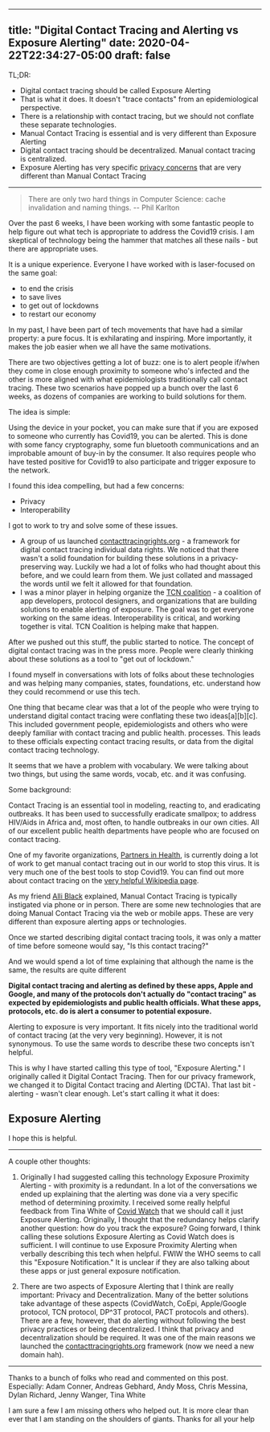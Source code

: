 
---
title: "Digital Contact Tracing and Alerting vs Exposure Alerting"
date: 2020-04-22T22:34:27-05:00
draft: false
---

TL;DR: 

  * Digital contact tracing should be called Exposure Alerting
  * That is what it does. It doesn't "trace contacts" from an epidemiological perspective. 
  * There is a relationship with contact tracing, but we should not conflate these separate technologies. 
  * Manual Contact Tracing is essential and is very different than Exposure Alerting
  * Digital contact tracing should be decentralized. Manual contact tracing is centralized. 
  * Exposure Alerting has very specific [privacy concerns][1] that are very different than Manual Contact Tracing 

   [1]: https://contacttracingrights.org

* * *


> There are only two hard things in Computer Science: cache invalidation and naming things.
> -- Phil Karlton

Over the past 6 weeks, I have been working with some fantastic people to help figure out what tech is appropriate to address the Covid19 crisis. I am skeptical of technology being the hammer that matches all these nails - but there are appropriate uses.  

It is a unique experience. Everyone I have worked with is laser-focused on the same goal:

  * to end the crisis
  * to save lives
  * to get out of lockdowns
  * to restart our economy

In my past, I have been part of tech movements that have had a similar property: a pure focus. It is exhilarating and inspiring. More importantly, it makes the job easier when we all have the same motivations.

There are two objectives getting a lot of buzz: one is to alert people if/when they come in close enough proximity to someone who's infected and the other is more aligned with what epidemiologists traditionally call contact tracing. These two scenarios have popped up a bunch over the last 6 weeks, as dozens of companies are working to build solutions for them. 

The idea is simple:

Using the device in your pocket, you can make sure that if you are exposed to someone who currently has Covid19, you can be alerted. This is done with some fancy cryptography, some fun bluetooth communications and an improbable amount of buy-in by the consumer. It also requires people who have tested positive for Covid19 to also participate and trigger exposure to the network.

I found this idea compelling, but had a few concerns: 

  * Privacy
  * Interoperability

I got to work to try and solve some of these issues. 

  * A group of us launched [contacttracingrights.org][2] - a framework for digital contact tracing individual data rights. We noticed that there wasn't a solid foundation for building these solutions in a privacy-preserving way. Luckily we had a lot of folks who had thought about this before, and we could learn from them. We just collated and massaged the words until we felt it allowed for that foundation. 
  * I was a minor player in helping organize the [TCN coalition][3] - a coalition of app developers, protocol designers, and organizations that are building solutions to enable alerting of exposure. The goal was to get everyone working on the same ideas. Interoperability is critical, and working together is vital. TCN Coalition is helping make that happen. 

   [2]: https://contacttracingrights.org/
   [3]: https://tcn-coalition.org

After we pushed out this stuff, the public started to notice. The concept of digital contact tracing was in the press more. People were clearly thinking about these solutions as a tool to "get out of lockdown."

I found myself in conversations with lots of folks about these technologies and was helping many companies, states, foundations, etc. understand how they could recommend or use this tech. 

One thing that became clear was that a lot of the people who were trying to understand digital contact tracing were conflating these two ideas[a][b][c]. This included government people, epidemiologists and others who were deeply familiar with contact tracing and public health. processes. This leads to these officials expecting contact tracing results, or data from the digital contact tracing technology. 

It seems that we have a problem with vocabulary. We were talking about two things, but using the same words, vocab, etc. and it was confusing. 

Some background: 

Contact Tracing is an essential tool in modeling, reacting to, and eradicating outbreaks. It has been used to successfully eradicate smallpox; to address HIV/Aids in Africa and, most often, to handle outbreaks in our own cities. All of our excellent public health departments have people who are focused on contact tracing. 

One of my favorite organizations, [Partners in Health][4], is currently doing a lot of work to get manual contact tracing out in our world to stop this virus. It is very much one of the best tools to stop Covid19. You can find out more about contact tracing on the [very helpful Wikipedia page][5]. 

   [4]: https://www.pih.org/
   [5]: https://en.wikipedia.org/wiki/Contact_tracing

As my friend [Alli Black](https://bedford.io/team/allison-black/) explained, Manual Contact Tracing is typically instigated via phone or in person. There are some new technologies that are doing Manual Contact Tracing via the web or mobile apps. These are very different than exposure alerting apps or technologies. 

Once we started describing digital contact tracing tools, it was only a matter of time before someone would say, "Is this contact tracing?"

And we would spend a lot of time explaining that although the name is the same, the results are quite different

**Digital contact tracing and alerting as defined by these apps, Apple and Google, and many of the protocols don't actually do "contact tracing" as expected by epidemiologists and public health officials. What these apps, protocols, etc. do is alert a consumer to potential exposure.**

Alerting to exposure is very important. It fits nicely into the traditional world of contact tracing (at the very very beginning). However, it is not synonymous. To use the same words to describe these two concepts isn't helpful. 

This is why I have started calling this type of tool, "Exposure Alerting." I originally called it Digital Contact Tracing. Then for our privacy framework, we changed it to Digital Contact tracing and Alerting (DCTA). That last bit - alerting - wasn't clear enough. Let's start calling it what it does:

## Exposure Alerting

I hope this is helpful. 

* * *

A couple other thoughts: 

  1. Originally I had suggested calling this technology Exposure Proximity Alerting - with proximity is a redundant. In a lot of the conversations we ended up explaining that the alerting was done via a very specific method of determining proximity. I received some really helpful feedback from Tina White of [Covid Watch][6] that we should call it just Exposure Alerting. Originally, I thought that the redundancy helps clarify another question: how do you track the exposure? Going forward, I think calling these solutions Exposure Alerting as Covid Watch does is sufficient. I will continue to use Exposure Proximity Alerting when verbally describing this tech when helpful. FWIW the WHO seems to call this "Exposure Notification." It is unclear if they are also talking about these apps or just general exposure notification.  

   [6]: https://www.covid-watch.org/

  2. There are two aspects of Exposure Alerting that I think are really important:  Privacy and Decentralization. Many of the better solutions take advantage of these aspects (CovidWatch, CoEpi, Apple/Google protocol, TCN protocol, DP^3T protocol, PACT protocols and others). There are a few, however, that do alerting without following the best privacy practices or being decentralized. I think that privacy and decentralization should be required. It was one of the main reasons we launched the [contacttracingrights.org][7] framework (now we need a new domain hah). 

   [7]: https://contacttracingrights.org/

* * * 

Thanks to a bunch of folks who read and commented on this post. Especially: Adam Conner, Andreas Gebhard, Andy Moss, Chris Messina, Dylan Richard, Jenny Wanger, Tina White

I am sure a few I am missing others who helped out. It is more clear than ever that I am standing on the shoulders of giants. Thanks for all your help 